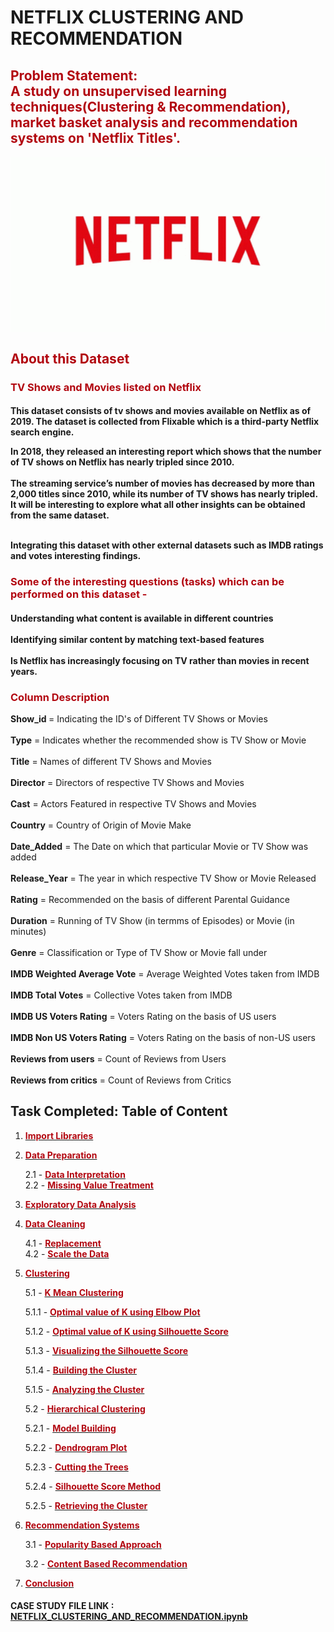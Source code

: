 # NETFLIX CLUSTERING AND RECOMMENDATION
<h2><font color='#b20710'>Problem Statement:<br>
A study on unsupervised learning techniques(Clustering & Recommendation), market basket analysis and recommendation systems on 'Netflix Titles'.</font></h2>

<img src="https://github.com/Akshay672/CASE_STUDY_NETFLIX_CLUSTERING_AND_RECOMMENDATION/blob/main/tenor.gif" width="750" align="center">


<h2><font color='#b20710'>About this Dataset</font></h2>
<h3><font color='#b20710'>TV Shows and Movies listed on Netflix</font></h3>

<h4>This dataset consists of tv shows and movies available on Netflix as of 2019. The dataset is collected from Flixable which is a third-party Netflix search engine.<br>

In 2018, they released an interesting report which shows that the number of TV shows on Netflix has nearly tripled since 2010. 
<br><br>The streaming service’s number of movies has decreased by more than 2,000 titles since 2010, while its number of TV shows has nearly tripled. It will be interesting to explore what all other insights can be obtained from the same dataset.
    
<br>
Integrating this dataset with other external datasets such as IMDB ratings and votes interesting findings.
</h4>
<h3><font color='#b20710'>Some of the interesting questions (tasks) which can be performed on this dataset -</font></h3>
<h4>
Understanding what content is available in different countries<br><br>
Identifying similar content by matching text-based features<br><br>
Is Netflix has increasingly focusing on TV rather than movies in recent years.</h4>
<h3><font color='#b20710'>Column Description</font></h3>

<b>Show_id </b>                             = Indicating the ID's of Different TV Shows or Movies<br><br>
<b>Type</b>                                 = Indicates whether the recommended show is TV Show or Movie<br><br>
<b>Title</b>                                = Names of different TV Shows and Movies<br><br>
<b>Director</b>                             = Directors of respective TV Shows and Movies<br><br>
<b>Cast</b>                                 = Actors Featured in respective TV Shows and Movies<br><br>
<b>Country</b>                              = Country of Origin of Movie Make<br><br>
<b>Date_Added</b>                           = The Date on which that particular Movie or TV Show was added<br><br>
<b>Release_Year</b>                         = The year in which respective TV Show or Movie Released<br><br>
<b>Rating</b>                               = Recommended on the basis of different Parental Guidance<br><br>
<b>Duration</b>                             = Running of TV Show (in termms of Episodes) or Movie (in minutes)<br><br>
<b>Genre</b>                                = Classification or Type of TV Show or Movie fall under<br><br>
<b>IMDB Weighted Average Vote</b>           = Average Weighted Votes taken from IMDB<br><br>
<b>IMDB Total Votes</b>                     = Collective Votes taken from IMDB<br><br>
<b>IMDB US Voters Rating</b>                = Voters Rating on the basis of US users<br><br>
<b>IMDB Non US Voters Rating</b>        = Voters Rating on the basis of non-US users<br><br>
<b>Reviews from users</b>               = Count of Reviews from Users<br><br>
<b>Reviews from critics</b>             = Count of Reviews from Critics



  ## Task Completed: Table of Content

1. **[<font color='#b20710'>Import Libraries</font>](#lib)**


2. **[<font color='#b20710'>Data Preparation</font>](#prep)**

      2.1 - **[<font color='#b20710'>Data Interpretation</font>](#datainter)**   
      2.2 - **[<font color='#b20710'>Missing Value Treatment</font>](#missval)**
      
      
3. **[<font color='#b20710'>Exploratory Data Analysis</font>](#eda)**


4. **[<font color='#b20710'>Data Cleaning</font>](#Dataclean)**

      4.1 - **[<font color='#b20710'>Replacement</font>](#replace)**     
      4.2 - **[<font color='#b20710'>Scale the Data</font>](#scale)**
      
      
5. **[<font color='#b20710'>Clustering</font>](#clus)**

      5.1 - **[<font color='#b20710'>K Mean Clustering</font>](#kmean)**
      
      5.1.1 - **[<font color='#b20710'>Optimal value of K using Elbow Plot</font>](#elbow)**
      
      5.1.2 - **[<font color='#b20710'>Optimal value of K using Silhouette Score</font>](#kss)**
      
      5.1.3 - **[<font color='#b20710'>Visualizing the Silhouette Score</font>](#vissil)**
      
      5.1.4 - **[<font color='#b20710'>Building the Cluster</font>](#buildclus)**
      
      5.1.5 - **[<font color='#b20710'>Analyzing the Cluster</font>](#anaclus)**
                
      5.2 - **[<font color='#b20710'>Hierarchical Clustering</font>](#hierar)**
      
      5.2.1 - **[<font color='#b20710'>Model Building</font>](#modbuild)**
      
      5.2.2 - **[<font color='#b20710'>Dendrogram Plot</font>](#dendro)**
      
      5.2.3 - **[<font color='#b20710'>Cutting the Trees</font>](#cuttree)**
      
      5.2.4 - **[<font color='#b20710'>Silhouette Score Method</font>](#ssm)**
      
      5.2.5 - **[<font color='#b20710'>Retrieving the Cluster</font>](#retclus)**
      
             
               
6. **[<font color='#b20710'>Recommendation Systems</font>](#recom)**

      3.1 - **[<font color='#b20710'>Popularity Based Approach</font>](#pop)**     
      
      3.2 - **[<font color='#b20710'>Content Based Recommendation</font>](#content)** 
      
      
7. **[<font color='#b20710'>Conclusion</font>](#conclusion)**


<h4>CASE STUDY FILE LINK : <a href='https://github.com/Akshay672/CASE_STUDY_NETFLIX_CLUSTERING_AND_RECOMMENDATION/blob/main/NETFLIX_CLUSTERING_AND_RECOMMENDATION.ipynb'>NETFLIX_CLUSTERING_AND_RECOMMENDATION.ipynb</a></h4>
